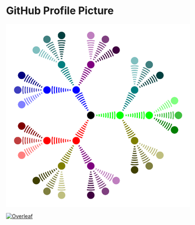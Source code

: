 # GitHub Profile Picture

![github](github-profile-picture.png)

[![Overleaf](https://img.shields.io/badge/View_on_Overleaf-028526?logo=overleaf&labelColor=white)](https://www.overleaf.com/read/dvmvtjmtrqpk)
